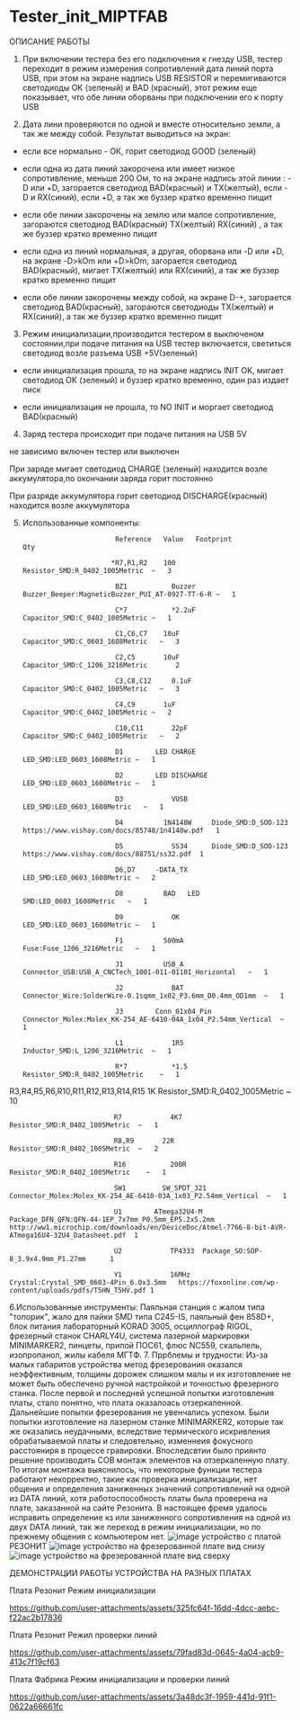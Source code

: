 # Tester_init_MIPTFAB
ОПИСАНИЕ РАБОТЫ

1. При включении тестера без его подключения к гнезду USB, тестер переходит в режим измерения сопротивлений дата линий порта USB, при этом на экране надпись USB RESISTOR и перемигиваются светодиоды OK (зеленый) и BAD (красный), этот режим еще показывает, что обе линии оборваны при подключении его к порту USB

2. Дата лини проверяются по одной и вместе относительно земли, а так же между собой. Результат выводиться на экран:

- если все нормально - ОК, горит светодиод GOOD (зеленый)

- если одна из дата линий закорочена или имеет низкое сопротивление, меньше 200 Ом, то на экране надпись этой линии : -D или +D, загорается светодиод BAD(красный) и TX(желтый), если -D и RX(синий), если +D, а так же буззер кратко временно пищит

- если обе линии закорочены на землю или малое сопротивление, загораются светодиод BAD(красный) TX(желтый) RX(синий) , а так же буззер кратко временно пищит

- если одна из линий нормальная, а другая, оборвана или -D или +D, на экране -D>kOm или +D>kOm, загорается светодиод BAD(красный), мигает TX(желтый) или RX(синий), а так же буззер кратко временно пищит

- если обе линии закорочены между собой, на экране D-+, загорается светодиод BAD(красный), загораются светодиоды TX(желтый) и RX(синий), а так же буззер кратко временно пищит

3. Режим инициализации,производится тестером в выключеном состоянии,при подаче питания на USB тестер включается, светиться светодиод возле разъема USB +5V(зеленый)

- если инициализация прошла, то на экране надпись INIT OK, мигает светодиод OK (зеленый) и буззер кратко временно, один раз издает писк

- если инициализация не прошла, то NO INIT и моргает светодиод BAD(красный)

4. Заряд тестера происходит при подаче питания на USB 5V

не зависимо включен тестер или выключен

При заряде мигает светодиод CHARGE (зеленый) находится возле аккумулятора,по окончании заряда горит постоянно

При разряде аккумулятора горит светодиод DISCHARGE(красный) находится возле аккумулятора

5. Использованные компоненты:

                              Reference	  Value	  Footprint	                      	Qty
   
                             *R7,R1,R2	  100	    Resistor_SMD:R_0402_1005Metric	~	3
   
                              BZ1        	Buzzer	Buzzer_Beeper:MagneticBuzzer_PUI_AT-0927-TT-6-R	~	1
   
                              C*7	        *2.2uF	Capacitor_SMD:C_0402_1005Metric	~	1
   
                              C1,C6,C7	  10uF	  Capacitor_SMD:C_0603_1608Metric	~	3
   
                              C2,C5	      10uF	  Capacitor_SMD:C_1206_3216Metric		2
   	
                              C3,C8,C12  	0.1uF	  Capacitor_SMD:C_0402_1005Metric	~	3
   
                              C4,C9	      1uF	    Capacitor_SMD:C_0402_1005Metric	~	2
   
                              C10,C11	    22pF	  Capacitor_SMD:C_0402_1005Metric	~	2
   
                              D1	    LED CHARGE	LED_SMD:LED_0603_1608Metric	~	1
   
                              D2	    LED DISCHARGE	LED_SMD:LED_0603_1608Metric	~	1
   
                              D3	        VUSB	  LED_SMD:LED_0603_1608Metric	~	1
   
                              D4	      1N4148W	  Diode_SMD:D_SOD-123	https://www.vishay.com/docs/85748/1n4148w.pdf	1
   
                              D5	        SS34	  Diode_SMD:D_SOD-123	https://www.vishay.com/docs/88751/ss32.pdf	1
   
                              D6,D7	    -DATA_TX	LED_SMD:LED_0603_1608Metric	~	2
   
                              D8	      BAD	LED   SMD:LED_0603_1608Metric	~	1
   
                              D9	        OK	    LED_SMD:LED_0603_1608Metric	~	1
   
                              F1	      500mA	    Fuse:Fuse_1206_3216Metric	~	1
   
                              J1	      USB_A	    Connector_USB:USB_A_CNCTech_1001-011-01101_Horizontal	~	1

                              J2	        BAT    	Connector_Wire:SolderWire-0.1sqmm_1x02_P3.6mm_D0.4mm_OD1mm	~	1
   	
                              J3	    Conn_01x04_Pin	Connector_Molex:Molex_KK-254_AE-6410-04A_1x04_P2.54mm_Vertical	~	1
   
                              L1	        1R5	    Inductor_SMD:L_1206_3216Metric	~	1
   
                              R*7	        *1.5	  Resistor_SMD:R_0402_1005Metric	~	1
   
R3,R4,R5,R6,R10,R11,R12,R13,R14,R15	      1K	    Resistor_SMD:R_0402_1005Metric	~	10		

                              R7	        4K7	    Resistor_SMD:R_0402_1005Metric	~	1			
                              
                              R8,R9	      22R	    Resistor_SMD:R_0402_1005Metric	~	2			
                              
                              R16	        200R	  Resistor_SMD:R_0402_1005Metric	~	1			
                              
                              SW1	      SW_SPDT_321	Connector_Molex:Molex_KK-254_AE-6410-03A_1x03_P2.54mm_Vertical	~	1			
                              
                              U1	    ATmega32U4-M	Package_DFN_QFN:QFN-44-1EP_7x7mm_P0.5mm_EP5.2x5.2mm	http://ww1.microchip.com/downloads/en/DeviceDoc/Atmel-7766-8-bit-AVR-ATmega16U4-32U4_Datasheet.pdf	1		
                              
                              U2	        TP4333	Package_SO:SOP-8_3.9x4.9mm_P1.27mm		1			
                              
                              Y1	        16MHz	  Crystal:Crystal_SMD_0603-4Pin_6.0x3.5mm	https://foxonline.com/wp-content/uploads/pdfs/T5HN_T5HV.pdf	1
                              
6.Использованные инструменты: Паяльная станция с жалом типа "топорик", жало для пайки SMD типа C245-IS, паяльный фен 858D+, блок питания лабораторный KORAD 3005, осциллограф RIGOL, фрезерный станок CHARLY4U, система лазерной маркировки MINIMARKER2, пинцеты,
припой ПОС61, флюс NC559, скальпель, изопропанол, жилы кабеля МГТФ.
7. Пррблемы и трудности: Из-за малых габаритов устройства метод фрезерования оказался неэффективным, толщины дорожек слишком малы и их изготовление не может быть обеспечено ручной настройкой и точностью фрезерного станка. После первой и последней успешной попытки
изготовления платы, стало понятно, что плата оказалоась отзеркаленной. Дальнейшие попытки фрезерования не увенчались успехом. Были попытки изготовление на лазерном станке MINIMARKER2, которые так же оказались неудачными, вследствие термического искривления
обрабатываемой платы и следовтельно, изменнеия фокусного расстояниря в процессе гравировки. Впоследсвтии было приянто решение производить COB монтаж элементов на отзеркаленную плату. По итогам монтажа выяснилось, что некоторые функции тестера работают некорректно,
такие как проверка инициализации, нет общения и определения заниженных значений сопротивлений на одной из DATA линий, хотя работоспособность платы была проверена на плате, заказанной на сайте Резонита. В настоящее фремя удалось исправить определение кз или заниженного сопротивления на одной из двух DATA линий, так же переход в режим инициализации, но по прежнему общения с компьютером нет. 
![image](https://github.com/user-attachments/assets/7b6a7421-635c-4fe6-8f22-bf1b03f76f65)  устройство с платой РЕЗОНИТ
![image](https://github.com/user-attachments/assets/dfca402b-816e-4592-8c97-54fc24e45005)  устройство на фрезерованной плате вид снизу
![image](https://github.com/user-attachments/assets/da4c2c95-40f1-4dc7-a2b8-a9711809e370)  устройство на фрезерованной плате вид сверху

ДЕМОНСТРАЦИИ РАБОТЫ УСТРОЙСТВА НА РАЗНЫХ ПЛАТАХ 

Плата Резонит Режим инициализации

https://github.com/user-attachments/assets/325fc64f-16dd-4dcc-aebc-f22ac2b17836

Плата Резонит Режил проверки линий

https://github.com/user-attachments/assets/79fad83d-0645-4a04-acb9-413c7f19cf63

Плата Фабрика Режим инициализации и проверки линий

https://github.com/user-attachments/assets/3a48dc3f-1959-441d-91f1-0622a66661fc


